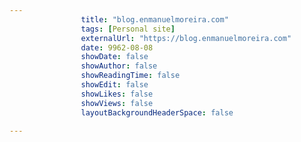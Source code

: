 ---
                title: "blog.enmanuelmoreira.com"
                tags: [Personal site]
                externalUrl: "https://blog.enmanuelmoreira.com"
                date: 9962-08-08
                showDate: false
                showAuthor: false
                showReadingTime: false
                showEdit: false
                showLikes: false
                showViews: false
                layoutBackgroundHeaderSpace: false
                ---
